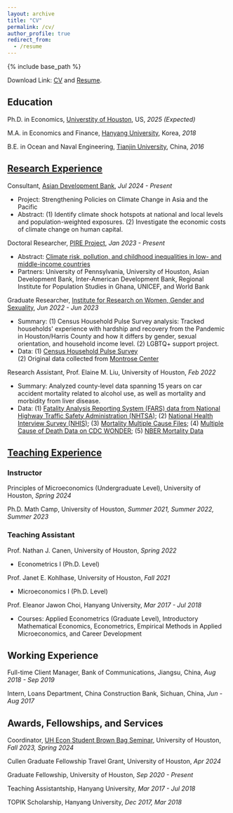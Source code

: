 ```yaml
---
layout: archive
title: "CV"
permalink: /cv/
author_profile: true
redirect_from:
  - /resume
---
```


{% include base_path %}

Download Link: <a href="/YujieZhang_CV.pdf">CV</a> and <a href="/YujieZhang_Resume.pdf">Resume</a>. 



Education
------

Ph.D. in Economics, [Universtity of Houston](https://www.uh.edu/class/economics/), US, *2025 (Expected)* 

M.A. in Economics and Finance, [Hanyang University](https://econ.hanyang.ac.kr/), Korea, *2018*

B.E. in Ocean and Naval Engineering, [Tianjin University](http://www.tju.edu.cn/english/index.htm), China, *2016*



[Research Experience](https://yujiezhangecon.github.io/research/)
------

<!-- 
### Working Papers and Work in Progress

"Are Disasters Disastrous for Learning? Evidence from Seven Asian Countries", with Jere Behrman, Emily Hannum, Minhaj Mahmud, and Fan Wang (Presentations: [ADBI Conference on Increasing the Resilience of Education Systems in Asia and the Pacific](https://www.adb.org/news/events/increasing-the-resilience-of-education-systems-in-asia-and-the-pacific), 

"Gender-differed Sibling Effect on Health Outcomes"

### Research Experience
-->

Consultant, [Asian Development Bank](https://www.adb.org/), *Jul 2024 - Present*
- Project: Strengthening Policies on Climate Change in Asia and the Pacific
- Abstract: (1) Identify climate shock hotspots at national and local levels and population-weighted exposures. (2) Investigate the economic costs of climate change on human capital. 
<!-- 
- Data:
	(1) [ERA5-HEAT temperature data](https://cds-beta.climate.copernicus.eu/datasets/derived-utci-historical?tab=overview); 
	(2) [Satellite-derived PM2.5 data](https://sites.wustl.edu/acag/datasets/surface-pm2-5/); 
	(3) [UNICEF Multiple Indicator Cluster Surveys (MICS)](https://mics.unicef.org/) 
-->

Doctoral Researcher, [PIRE Project](https://beta.nsf.gov/funding/opportunities/partnerships-international-research-education-pire-0), *Jan 2023 - Present*
<!-- 
- Investigators: Emily Hannum, Jere Behrman, and Fan Wang
-->
- Abstract: [Climate risk, pollution, and childhood inequalities in low- and middle-income countries](https://www.nsf.gov/awardsearch/showAward?AWD_ID=2230615)
- Partners: University of Pennsylvania, University of Houston, Asian Development Bank, Inter-American Development Bank, Regional Institute for Population Studies in Ghana, UNICEF, and World Bank

Graduate Researcher, [Institute for Research on Women, Gender and Sexuality](https://uh.edu/class/ws/irwgs/), *Jun 2022 - Jun 2023*
- Summary: (1) Census Household Pulse Survey analysis: Tracked households' experience with hardship and recovery from the Pandemic in Houston/Harris County and how it differs by gender, sexual orientation, and household income level. (2) LGBTQ+ support project. 
- Data: 
	(1) [Census Household Pulse Survey](https://www.census.gov/householdpulsedata)  
    (2) Original data collected from [Montrose Center](https://montrosecenter.org/) 

Research Assistant, Prof. Elaine M. Liu, University of Houston, *Feb 2022*
- Summary: Analyzed county-level data spanning 15 years on car accident mortality related to alcohol use, as well as mortality and morbidity from liver disease. 
- Data: 
	(1) [Fatality Analysis Reporting System (FARS) data from National Highway Traffic Safety Administration (NHTSA)](https://www.nhtsa.gov/research-data/fatality-analysis-reporting-system-fars); 
	(2) [National Health Interview Survey (NHIS)](https://www.cdc.gov/nchs/nhis/data-questionnaires-documentation.htm); 
	(3) [Mortality Multiple Cause Files](https://www.cdc.gov/nchs/data_access/VitalStatsOnline.htm#Mortality_Multiple); 
	(4) [Multiple Cause of Death Data on CDC WONDER](https://wonder.cdc.gov/mcd.html); 
	(5) [NBER Mortality Data](https://www.nber.org/research/data/mortality-data-vital-statistics-nchs-multiple-cause-death-data)

<!-- 
Research Assistant, Prof. Yuyu Chen, Peking University, *Nov - Dec 2020*
- Summary: Completed data collection, collation, and cleaning for over 200 local officials from prefecture-level cities in the provinces of Guangdong, Shandong, Shanxi, and Neimenggu, for a project on local officials and economic development. 
-->



[Teaching Experience](https://yujiezhangecon.github.io/teaching/) 
------

### Instructor

Principles of Microeconomics (Undergraduate Level), University of Houston, *Spring 2024*

Ph.D. Math Camp, University of Houston, *Summer 2021, Summer 2022, Summer 2023*

### Teaching Assistant 

Prof. Nathan J. Canen, University of Houston, *Spring 2022*
- Econometrics I (Ph.D. Level) 

Prof. Janet E. Kohlhase, University of Houston, *Fall 2021*
- Microeconomics I (Ph.D. Level)
<!-- 
- Evaluation: 5/5 regarding "the teaching assistant was receptive to questions", 4.9/5 regarding "the teaching assistant was available for assistance to students" (department average was 4/5).
-->

Prof. Eleanor Jawon Choi, Hanyang University, *Mar 2017 - Jul 2018*
- Courses: Applied Econometrics (Graduate Level), Introductory Mathematical Economics, Econometrics, Empirical Methods in Applied Microeconomics, and Career Development 
<!-- 
- Graded problem sets and exams for more than 150 students each semester, held office hour statistical software learning and collected feedback. Assisted professor with course materials, checking attendance of students, monitoring exams, managing records and the statistics of students’ performance. 
-->



Working Experience 
------

Full-time Client Manager, Bank of Communications, Jiangsu, China, *Aug 2018 - Sep 2019*

Intern, Loans Department, China Construction Bank, Sichuan, China, *Jun - Aug 2017*



Awards, Fellowships, and Services 
------

Coordinator, [UH Econ Student Brown Bag Seminar](https://sites.google.com/view/uheconbbseminar), University of Houston, *Fall 2023, Spring 2024*

Cullen Graduate Fellowship Travel Grant, University of Houston, *Apr 2024*

Graduate Fellowship, University of Houston, *Sep 2020 - Present*

Teaching Assistantship, Hanyang University, *Mar 2017 - Jul 2018* 

TOPIK Scholarship, Hanyang University, *Dec 2017, Mar 2018*




